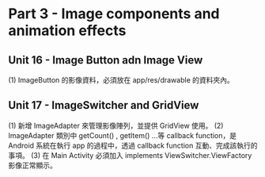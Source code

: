 # Part 3 - Image components and animation effects
## Unit 16 - Image Button adn Image View
(1) ImageButton 的影像資料，必須放在 app/res/drawable 的資料夾內。

## Unit 17 - ImageSwitcher and GridView
(1) 新增 ImageAdapter 來管理影像陣列，並提供 GridView 使用。
(2) ImageAdapter 類別中 getCount() , getItem() ...等 callback function，是 Android 系統在執行 app 的過程中，透過 callback function 互動、完成該執行的事項。
(3) 在 Main Activity 必須加入 implements ViewSwitcher.ViewFactory 影像正常顯示。